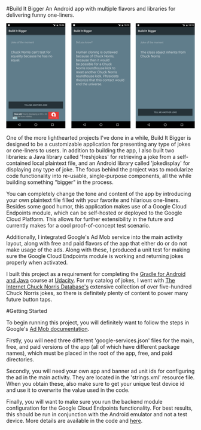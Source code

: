 #Build It Bigger
An Android app with multiple flavors and libraries for delivering funny one-liners.

![Build It Bigger Preview Image](/Build_It_Bigger_Preview_Image.png?raw=true)

One of the more lighthearted projects I've done in a while, Build It Bigger is designed to be a customizable application for presenting any type of jokes or one-liners to users. In addition to building the app, I also built two libraries: a Java library called 'freshjokes' for retrieving a joke from a self-contained local plaintext file, and an Android library called 'jokedisplay' for displaying any type of joke. The focus behind the project was to modularize code functionality into re-usable, single-purpose components, all the while building something "bigger" in the process. 

You can completely change the tone and content of the app by introducing your own plaintext file filled with your favorite and hilarious one-liners. Besides some good humor, this application makes use of a Google Cloud Endpoints module, which can be self-hosted or deployed to the Google Cloud Platform. This allows for further extensibility in the future and currently makes for a cool proof-of-concept test scenario. 

Additionally, I integrated Google's Ad Mob service into the main activity layout, along with free and paid flavors of the app that either do or do not make usage of the ads. Along with these, I produced a unit test for making sure the Google Cloud Endpoints module is working and returning jokes properly when activated.  

I built this project as a requirement for completing the [Gradle for Android and Java](https://www.udacity.com/course/gradle-for-android-and-java--ud867) course at [Udacity](https://www.udacity.com/). For my catalog of jokes, I went with [The Internet Chuck Norris Database's](http://www.icndb.com/) extensive collection of over five-hundred Chuck Norris jokes, so there is definitely plenty of content to power many future button taps.

#Getting Started

To begin running this project, you will definitely want to follow the steps in Google's [Ad Mob documentation](https://firebase.google.com/docs/admob/android/quick-start). 

Firstly, you will need three different 'google-services.json' files for the main, free, and paid versions of the app (all of which have different package names), which must be placed in the root of the app, free, and paid directories.

Secondly, you will need your own app and banner ad unit ids for configuring the ad in the main activity. They are located in the 'strings.xml' resource file. When you obtain these, also make sure to get your unique test device id and use it to overwrite the value used in the code.

Finally, you will want to make sure you run the backend module configuration for the Google Cloud Endpoints functionality. For best results, this should be run in conjunction with the Android emulator and not a test device. More details are available in the code and [here](https://github.com/GoogleCloudPlatform/gradle-appengine-templates/tree/master/HelloEndpoints).
